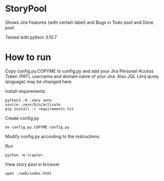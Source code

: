 # StoryPool

Shows Jira Features (with certain label) and Bugs in Todo pool and Done pool

Tested with python 3.10.7

# How to run

Copy config.py.COPYME to config.py and add your Jira Personal Access Token (PAT), username and domain name of your Jira.
Also JQL (Jirq qurey language) may be changed here.

Install requirements
```
python3 -m .venv venv
source .venv/bin/activate
pip install -r requirements.txt
```

Create config.py
```
mv config.py.COPYME config.py
```

Modify config.py according to the instructions

Run
```
python -m crawler
```

View story pool in browser

```
open ./web/index.html
```

